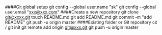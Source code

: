 ####Git global setup
git config --global user.name "sk"
git config --global user.email "xxx@xxx.com"
####Create a new repository
git clone git@xxxx.git
touch README.md
git add README.md
git commit -m "add README"
git push -u origin master
####Existing folder or Git repository
cd /
git init
git remote add origin git@xxx.git
git push -u origin master


